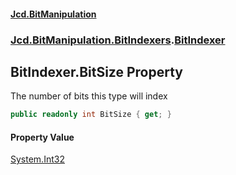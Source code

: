 #### [Jcd.BitManipulation](index.md 'index')
### [Jcd.BitManipulation.BitIndexers](Jcd.BitManipulation.BitIndexers.md 'Jcd.BitManipulation.BitIndexers').[BitIndexer](Jcd.BitManipulation.BitIndexers.BitIndexer.md 'Jcd.BitManipulation.BitIndexers.BitIndexer')

## BitIndexer.BitSize Property

The number of bits this type will index

```csharp
public readonly int BitSize { get; }
```

#### Property Value
[System.Int32](https://docs.microsoft.com/en-us/dotnet/api/System.Int32 'System.Int32')